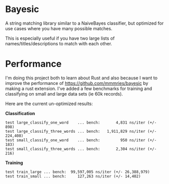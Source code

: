 # Bayesic

A string matching library similar to a NaiveBayes classifier, but optimized for use cases where you have many possible matches.

This is especially useful if you have two large lists of names/titles/descriptions to match with each other.

# Performance

I'm doing this project both to learn about Rust and also because I want to improve the performance of https://github.com/mmmries/bayesic by making a rust extension.
I've added a few benchmarks for training and classifying on small and large data sets (ie 60k records).

Here are the current un-optimized results:

**Classification**

```
test large_classify_one_word    ... bench:       4,831 ns/iter (+/- 898)
test large_classify_three_words ... bench:   1,911,829 ns/iter (+/- 224,408)
test small_classify_one_word    ... bench:         950 ns/iter (+/- 183)
test small_classify_three_words ... bench:       2,304 ns/iter (+/- 216)
```

**Training**

```
test train_large ... bench:  99,597,005 ns/iter (+/- 26,388,979)
test train_small ... bench:     127,263 ns/iter (+/- 14,402)
```